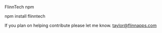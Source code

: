 FlinnTech npm 

npm install flinntech

If you plan on helping contribute please let me know. taylor@flinnapps.com
